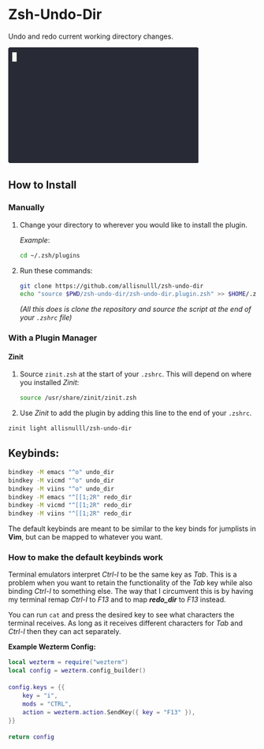 # Zsh-Undo-Dir
Undo and redo current working directory changes.

![gif](assets/example.gif)

## How to Install
### Manually
1. Change your directory to wherever you would like to install the plugin.

    *Example*:
    ```sh
    cd ~/.zsh/plugins
    ```

2. Run these commands:
    ```sh
    git clone https://github.com/allisnulll/zsh-undo-dir
    echo "source $PWD/zsh-undo-dir/zsh-undo-dir.plugin.zsh" >> $HOME/.zshrc
    ```
    *(All this does is clone the repository and source the script at the end of your `.zshrc` file)*

### With a Plugin Manager
#### Zinit
1. Source `zinit.zsh` at the start of your `.zshrc`. This will depend on where you installed *Zinit*:
    ```sh
    source /usr/share/zinit/zinit.zsh
    ```

1. Use *Zinit* to add the plugin by adding this line to the end of your `.zshrc`.
```sh
zinit light allisnulll/zsh-undo-dir
```

## Keybinds:
```sh
bindkey -M emacs "^o" undo_dir
bindkey -M vicmd "^o" undo_dir
bindkey -M viins "^o" undo_dir
bindkey -M emacs "^[[1;2R" redo_dir
bindkey -M vicmd "^[[1;2R" redo_dir
bindkey -M viins "^[[1;2R" redo_dir
```

The default keybinds are meant to be similar to the key binds for jumplists in **Vim**, but can be mapped to whatever you want.

### How to make the default keybinds work
Terminal emulators interpret *Ctrl-I* to be the same key as *Tab*. This is a problem when you want to retain the functionality of the *Tab* key while also binding *Ctrl-I* to something else. The way that I circumvent this is by having my terminal remap *Ctrl-I* to *F13* and to map ***redo_dir*** to *F13* instead.

You can run `cat` and press the desired key to see what characters the terminal receives. As long as it receives different characters for *Tab* and *Ctrl-I* then they can act separately.

**Example Wezterm Config:**
```lua
local wezterm = require("wezterm")
local config = wezterm.config_builder()

config.keys = {{
    key = "i",
    mods = "CTRL",
    action = wezterm.action.SendKey({ key = "F13" }),
}}

return config
```

